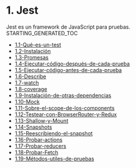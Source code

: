 # 1. Jest

Jest es un framework de JavaScript para pruebas.
STARTING_GENERATED_TOC



[comment]:STARTING_GENERATED_TOC

* [1.1-Qué-es-un-test](<./content/1.1-Qué-es-un-test.md>)
* [1.2-Instalación](<./content/1.2-Instalación.md>)
* [1.3-Promesas](<./content/1.3-Promesas.md>)
* [1.4-Ejecutar-código-después-de-cada-prueba](<./content/1.4-Ejecutar-código-después-de-cada-prueba.md>)
* [1.5-Ejecutar-código-antes-de-cada-prueba](<./content/1.5-Ejecutar-código-antes-de-cada-prueba.md>)
* [1.6-Describe](<./content/1.6-Describe.md>)
* [1.7-watch](<./content/1.7-watch.md>)
* [1.8-coverage](<./content/1.8-coverage.md>)
* [1.9-Instalación-de-otras-dependencias](<./content/1.9-Instalación-de-otras-dependencias.md>)
* [1.10-Mock](<./content/1.10-Mock.md>)
* [1.11-Sobre-el-scope-de-los-components](<./content/1.11-Sobre-el-scope-de-los-components.md>)
* [1.12-Testear-con-BrowserRouter-y-Redux](<./content/1.12-Testear-con-BrowserRouter-y-Redux.md>)
* [1.13-Shallow-y-Mount](<./content/1.13-Shallow-y-Mount.md>)
* [1.14-Snapshots](<./content/1.14-Snapshots.md>)
* [1.15-Reescribiendo-el-snapshot](<./content/1.15-Reescribiendo-el-snapshot.md>)
* [1.16-Probar-actions](<./content/1.16-Probar-actions.md>)
* [1.17-Probar-reducers](<./content/1.17-Probar-reducers.md>)
* [1.18-Probar-Fetch](<./content/1.18-Probar-Fetch.md>)
* [1.19-Métodos-utiles-de-pruebas](<./content/1.19-Métodos-utiles-de-pruebas.md>)

[comment]:ENDING_GENERATED_TOC
